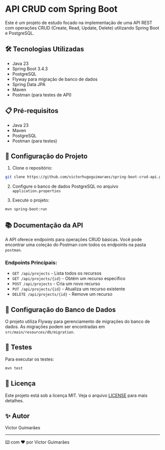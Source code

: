 # API CRUD com Spring Boot

Este é um projeto de estudo focado na implementação de uma API REST com operações CRUD (Create, Read, Update, Delete) utilizando Spring Boot e PostgreSQL.

## 🛠 Tecnologias Utilizadas

- Java 23
- Spring Boot 3.4.3
- PostgreSQL
- Flyway para migração de banco de dados
- Spring Data JPA
- Maven
- Postman (para testes de API)

## 📋 Pré-requisitos

- Java 23
- Maven
- PostgreSQL
- Postman (para testes)

## 🚀 Configuração do Projeto

1. Clone o repositório:
```bash
git clone https://github.com/victorhugoguimaraes/spring-boot-crud-api.git
```

2. Configure o banco de dados PostgreSQL no arquivo `application.properties`

3. Execute o projeto:
```bash
mvn spring-boot:run
```

## 📚 Documentação da API

A API oferece endpoints para operações CRUD básicas. Você pode encontrar uma coleção do Postman com todos os endpoints na pasta `postman`.

### Endpoints Principais:

- `GET /api/projects` - Lista todos os recursos
- `GET /api/projects/{id}` - Obtém um recurso específico
- `POST /api/projects` - Cria um novo recurso
- `PUT /api/projects/{id}` - Atualiza um recurso existente
- `DELETE /api/projects/{id}` - Remove um recurso

## 🔧 Configuração do Banco de Dados

O projeto utiliza Flyway para gerenciamento de migrações do banco de dados. As migrações podem ser encontradas em `src/main/resources/db/migration`.

## 🧪 Testes

Para executar os testes:
```bash
mvn test
```

## 📝 Licença

Este projeto está sob a licença MIT. Veja o arquivo [LICENSE](LICENSE) para mais detalhes.

## ✨ Autor

Victor Guimarães

---
⌨️ com ❤️ por Victor Guimarães
